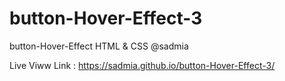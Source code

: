 # button-Hover-Effect-3
button-Hover-Effect HTML &amp; CSS @sadmia

Live Viww Link : https://sadmia.github.io/button-Hover-Effect-3/
